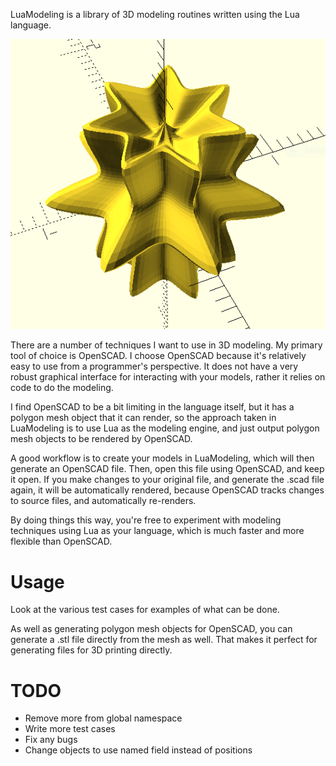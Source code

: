 LuaModeling is a library of 3D modeling routines written using
the Lua language.

![supershape](images/supershape2.PNG?raw=true)

There are a number of techniques I want to use in 3D modeling.  My primary tool 
of choice is OpenSCAD.  I choose OpenSCAD because it's relatively easy to use from
a programmer's perspective.  It does not have a very robust graphical interface
for interacting with your models, rather it relies on code to do the modeling.

I find OpenSCAD to be a bit limiting in the language itself, but it has a 
polygon mesh object that it can render, so the approach taken in LuaModeling 
is to use Lua as the modeling engine, and just output polygon mesh objects to 
be rendered by OpenSCAD.

A good workflow is to create your models in LuaModeling, which will then 
generate an OpenSCAD file.  Then, open this file using OpenSCAD, and keep 
it open.  If you make changes to your original file, and generate the .scad 
file again, it will be automatically rendered, because OpenSCAD tracks changes
to source files, and automatically re-renders.

By doing things this way, you're free to experiment with modeling techniques
using Lua as your language, which is much faster and more flexible than OpenSCAD.

Usage
=====
Look at the various test cases for examples of what can be done.

As well as generating polygon mesh objects for OpenSCAD, you can generate a .stl file
directly from the mesh as well.  That makes it perfect for generating files for 
3D printing directly.

TODO
====
* Remove more from global namespace
* Write more test cases
* Fix any bugs
* Change objects to use named field instead of positions
